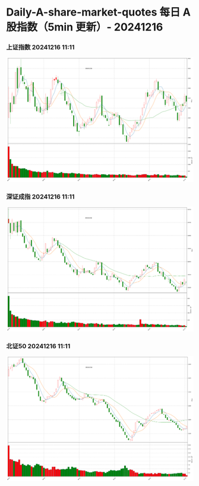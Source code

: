 
# Daily-A-share-market-quotes 每日 A 股指数（5min 更新）- 20241216

### 上证指数 20241216 11:11
![](./fig/2024/12/20241216-sh000001.png)

### 深证成指 20241216 11:11
![](./fig/2024/12/20241216-sz399001.png)

### 北证50 20241216 11:11
![](./fig/2024/12/20241216-bj899050.png)
